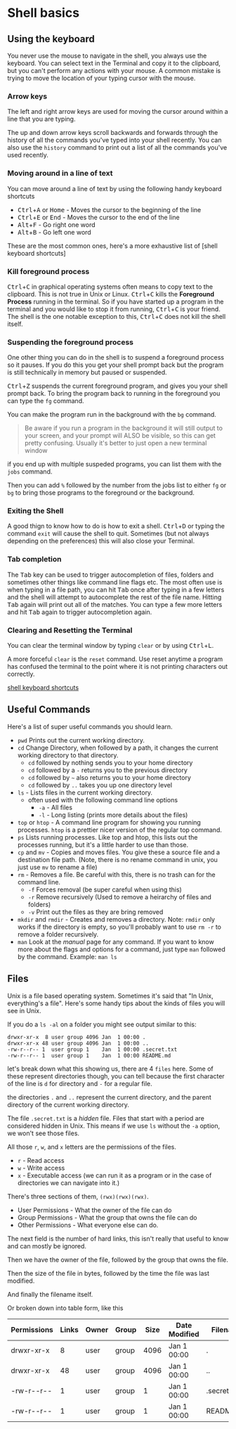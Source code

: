 # Shell basics

## Using the keyboard

You never use the mouse to navigate in the shell, you always use the keyboard.
You can select text in the Terminal and copy it to the clipboard, but you can't
perform any actions with your mouse.  A common mistake is trying to move the location
of your typing cursor with the mouse.  

### Arrow keys

The left and right arrow keys are used for moving the cursor around within a line that you
are typing.

The up and down arrow keys scroll backwards and forwards through the history of
all the commands you've typed into your shell recently. You can also use the `history`
command to print out a list of all the commands you've used recently.

### Moving around in a line of text

You can move around a line of text by using the following handy keyboard shortcuts

- <kbd>Ctrl</kbd>+<kbd>A</kbd> or <kbd>Home</kbd> - Moves the cursor to the beginning of the line
- <kbd>Ctrl</kbd>+<kbd>E</kbd> or <kbd>End</kbd> - Moves the cursor to the end of the line
- <kbd>Alt</kbd>+<kbd>F</kbd> - Go right one word
- <kbd>Alt</kbd>+<kbd>B</kbd> - Go left one word

These are the most common ones, here's a more exhaustive list of [shell keyboard shortcuts]

### Kill foreground process

<kbd>Ctrl</kbd>+<kbd>C</kbd> in graphical operating systems often means to copy text to the clipboard.
This is not true in Unix or Linux.  <kbd>Ctrl</kbd>+<kbd>C</kbd> kills the **Foreground Process** running
in the terminal.  So if you have started up a program in the terminal and you would
like to stop it from running, <kbd>Ctrl</kbd>+<kbd>C</kbd> is your friend.  The shell is the one notable
exception to this, <kbd>Ctrl</kbd>+<kbd>C</kbd> does not kill the shell itself.

### Suspending the foreground process

One other thing you can do in the shell is to suspend a foreground
process so it pauses.  If you do this you get your shell prompt
back but the program is still technically in memory but paused or suspended.

<kbd>Ctrl</kbd>+<kbd>Z</kbd> suspends the current foreground program, and gives you your shell prompt back. To bring the program back to running in the foreground you can type the `fg` command.

You can make the program run in the background with the `bg` command.

> Be aware if you run a program in the background it will still output to your screen, and your prompt will ALSO be visible, so this can get pretty confusing. Usually it's better to just open a new terminal window

if you end up with multiple suspeded programs, you can list them with the `jobs` command.

Then you can add `%` followed by the number from the jobs list to either `fg` or `bg` to bring those programs to the foreground or the background.

### Exiting the Shell

A good thign to know how to do is how to exit a shell.  <kbd>Ctrl</kbd>+<kbd>D</kbd> or typing the command `exit` will cause the shell to quit. Sometimes (but not always depending
on the preferences) this will also close your Terminal.

### Tab completion

The <kbd>Tab</kbd> key can be used to trigger autocompletion of files, folders and sometimes
other things like command line flags etc.  The most often use is when typing in
a file path, you can hit <kbd>Tab</kbd> once after typing in a few letters and the shell
will attempt to autocomplete the rest of the file name. Hitting <kbd>Tab</kbd> again will
print out all of the matches. You can type a few more letters and hit <kbd>Tab</kbd> again
to trigger autocompletion again.

### Clearing and Resetting the Terminal

You can clear the terminal window by typing `clear` or by using <kbd>Ctrl</kbd>+<kbd>L</kbd>.

A more forceful `clear` is the `reset` command. Use reset anytime
a program has confused the terminal to the point where it is not
printing characters out correctly.

[shell keyboard shortcuts](https://defkey.com/bash-linux-unix-shell-shortcuts)

## Useful Commands

Here's a list of super useful commands you should learn.

- `pwd` Prints out the current working directory.
- `cd` Change Directory, when followed by a path, it changes the current working directory to that directory.
  - `cd` followed by nothing sends you to your home directory
  - `cd` followed by a `-` returns you to the previous directory
  - `cd` followed by `~` also returns you to your home directory
  - `cd` followed by `..` takes you up one directory level
- `ls` - Lists files in the current working directory.
  - often used with the following command line options
    - `-a` - All files
    - `-l` - Long listing (prints more details about the files)
- `top` or `htop` - A command line program for showing you running
  processes.  `htop` is a prettier nicer version of the regular top command.
- `ps` Lists running processes. Like top and htop, this lists out the processes running, but it's a little harder to use than those.
- `cp` and `mv` - Copies and moves files. You give these a source file and a destination file path. (Note, there is no rename command in unix, you just use `mv` to rename a file)
- `rm` - Removes a file. Be careful with this, there is no trash can for the command line.
  - `-f` Forces removal (be super careful when using this)
  - `-r` Remove recursively (Used to remove a heirarchy of files and folders)
  - `-v` Print out the files as they are bring removed
- `mkdir` and `rmdir` - Creates and removes a directory. Note: `rmdir` only works if the directory is empty, so you'll probably want to use `rm -r` to remove a folder recursively.
- `man` Look at the *manual* page for any command.  If you want to know more about the flags and options for a command, just type `man` followed by the command. Example: `man ls`

## Files

Unix is a file based operating system. Sometimes it's said that "In Unix, everything's a file".  Here's some handy tips about the kinds of files you will see in Unix.

If you do a `ls -al` on a folder you might see output similar to this:

```shell
drwxr-xr-x  8 user group 4096 Jan  1 00:00 .
drwxr-xr-x 48 user group 4096 Jan  1 00:00 ..
-rw-r--r-- 1  user group 1    Jan  1 00:00 .secret.txt
-rw-r--r-- 1  user group 1    Jan  1 00:00 README.md
```

let's break down what this showing us, there are 4 `files` here.
Some of these represent directories though, you can tell because the first character of the line is `d` for directory and `-` for a
regular file.

the directories `.` and `..` represent the current directory, and the parent directory of the current working directory.

The file `.secret.txt` is a *hidden* file. Files that start with a period are considered hidden in Unix. This means if we use `ls` without the `-a` option, we won't see those files.

All those `r`, `w`, and `x` letters are the permissions of the files.

- `r` - Read access
- `w` - Write access
- `x` - Executable access (we can run it as a program or in the case of directories we can navigate into it.)

There's three sections of them, `(rwx)(rwx)(rwx)`.

- User Permissions - What the owner of the file can do
- Group Permissions - What the group that owns the file can do
- Other Permissions - What everyone else can do.

The next field is the number of hard links, this isn't really that
useful to know and can mostly be ignored.

Then we have the owner of the file, followed by the group that owns the file.

Then the size of the file in bytes, followed by the time the file was last modified.

And finally the filename itself.

Or broken down into table form, like this

| Permissions | Links | Owner | Group | Size |  Date Modified | Filename |
|--|--|--|--|--|--|--|
|drwxr-xr-x| 8 |user| group |4096 |Jan  1 00:00 |.|
|drwxr-xr-x| 48 |user| group |4096 |Jan  1 00:00 |..|
|-rw-r--r--| 1  |user| group |1    |Jan  1 00:00 |.secret.txt|
|-rw-r--r--| 1  |user |group| 1 |   Jan  1 00:00 |README.md|
